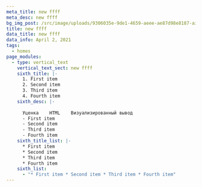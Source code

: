 ```yaml
---
meta_title: new ffff
meta_desc: new ffff
bg_img_post: /src/image/uploads/9306035e-9de1-4659-aeee-ae87d98e8187-airpod_pros.jpg
title: new ffff
data_title: new ffff
data_info: April 2, 2021
tags:
  - homes
page_modules:
  - type: vertical_text
    vertical_text_sect: new ffff
    sixth_title: |-
      1. First item
      2. Second item
      3. Third item
      4. Fourth item
    sixth_desc: |-
      
      Уценка	HTML	Визуализированный вывод
      - First item
      - Second item
      - Third item
      - Fourth item
    sixth_title_list: |-
      * First item
      * Second item
      * Third item
      * Fourth item
    sixth_list:
      - "* First item * Second item * Third item * Fourth item"
---
```

